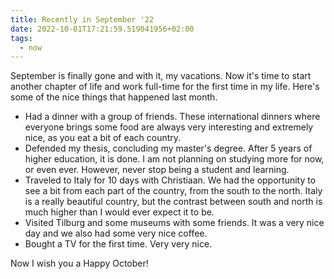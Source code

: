 ```yaml
---
title: Recently in September '22
date: 2022-10-01T17:21:59.519041956+02:00
tags:
  - now
---
```


September is finally gone and with it, my vacations. Now it's time to start another chapter of life and work full-time for the first time in my life. Here's some of the nice things that happened last month.

<!--more-->

* Had a dinner with a group of friends. These international dinners where everyone brings some food are always very interesting and extremely nice, as you eat a bit of each country.
* Defended my thesis, concluding my master's degree. After 5 years of higher education, it is done. I am not planning on studying more for now, or even ever. However, never stop being a student and learning.
* Traveled to Italy for 10 days with Christiaan. We had the opportunity to see a bit from each part of the country, from the south to the north. Italy is a really beautiful country, but the contrast between south and north is much higher than I would ever expect it to be.
* Visited Tilburg and some museums with some friends. It was a very nice day and we also had some very nice coffee.
* Bought a TV for the first time. Very very nice.

Now I wish you a Happy October!
